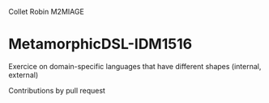 Collet Robin M2MIAGE

# MetamorphicDSL-IDM1516

Exercice on domain-specific languages that have different shapes (internal, external) 

Contributions by pull request 
